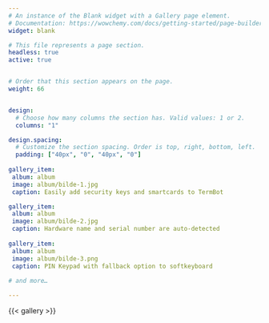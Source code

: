 ```yaml
---
# An instance of the Blank widget with a Gallery page element.
# Documentation: https://wowchemy.com/docs/getting-started/page-builder/
widget: blank

# This file represents a page section.
headless: true
active: true


# Order that this section appears on the page.
weight: 66


design:
  # Choose how many columns the section has. Valid values: 1 or 2.
  columns: "1"

design.spacing:
  # Customize the section spacing. Order is top, right, bottom, left.
  padding: ["40px", "0", "40px", "0"]
 
gallery_item:
 album: album
 image: album/bilde-1.jpg
 caption: Easily add security keys and smartcards to TermBot

gallery_item:
 album: album
 image: album/bilde-2.jpg
 caption: Hardware name and serial number are auto-detected
 
gallery_item:
 album: album
 image: album/bilde-3.png
 caption: PIN Keypad with fallback option to softkeyboard
 
# and more…

---
```


{{< gallery >}}
